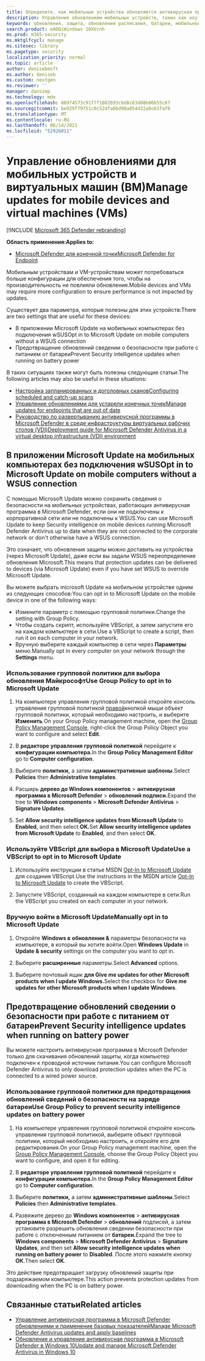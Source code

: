 ```yaml
---
title: Определите, как мобильные устройства обновляются антивирусная программа в Microsoft Defender
description: Управление обновлением мобильных устройств, таких как ноутбуки, с помощью антивирусная программа в Microsoft Defender обновлений защиты.
keywords: обновления, защита, обновления расписания, батареи, мобильного устройства, ноутбука, ноутбука, выбора, обновления Майкрософт, wsus, переопределения
search.product: eADQiWindows 10XVcnh
ms.prod: m365-security
ms.mktglfcycl: manage
ms.sitesec: library
ms.pagetype: security
localization_priority: normal
ms.topic: article
author: denisebmsft
ms.author: deniseb
ms.custom: nextgen
ms.reviewer: ''
manager: dansimp
ms.technology: mde
ms.openlocfilehash: 809f4573c91f7f1882693cbd8c63d88b06b55c67
ms.sourcegitcommit: be929f79751c0c52dfa6bd98a854432a0c63faf0
ms.translationtype: MT
ms.contentlocale: ru-RU
ms.lasthandoff: 06/14/2021
ms.locfileid: "52926011"
---
```

# <a name="manage-updates-for-mobile-devices-and-virtual-machines-vms"></a><span data-ttu-id="192d4-104">Управление обновлениями для мобильных устройств и виртуальных машин (ВМ)</span><span class="sxs-lookup"><span data-stu-id="192d4-104">Manage updates for mobile devices and virtual machines (VMs)</span></span>

[!INCLUDE [Microsoft 365 Defender rebranding](../../includes/microsoft-defender.md)]


<span data-ttu-id="192d4-105">**Область применения:**</span><span class="sxs-lookup"><span data-stu-id="192d4-105">**Applies to:**</span></span>

- [<span data-ttu-id="192d4-106">Microsoft Defender для конечной точки</span><span class="sxs-lookup"><span data-stu-id="192d4-106">Microsoft Defender for Endpoint</span></span>](/microsoft-365/security/defender-endpoint/)

<span data-ttu-id="192d4-107">Мобильным устройствам и VM-устройствам может потребоваться больше конфигурации для обеспечения того, чтобы на производительность не повлияли обновления.</span><span class="sxs-lookup"><span data-stu-id="192d4-107">Mobile devices and VMs may require more configuration to ensure performance is not impacted by updates.</span></span>

<span data-ttu-id="192d4-108">Существует два параметра, которые полезны для этих устройств:</span><span class="sxs-lookup"><span data-stu-id="192d4-108">There are two settings that are useful for these devices:</span></span>

- <span data-ttu-id="192d4-109">В приложении Microsoft Update на мобильных компьютерах без подключения wSUS</span><span class="sxs-lookup"><span data-stu-id="192d4-109">Opt in to Microsoft Update on mobile computers without a WSUS connection</span></span>
- <span data-ttu-id="192d4-110">Предотвращение обновлений сведении о безопасности при работе с питанием от батареи</span><span class="sxs-lookup"><span data-stu-id="192d4-110">Prevent Security intelligence updates when running on battery power</span></span>

<span data-ttu-id="192d4-111">В таких ситуациях также могут быть полезны следующие статьи:</span><span class="sxs-lookup"><span data-stu-id="192d4-111">The following articles may also be useful in these situations:</span></span>
- [<span data-ttu-id="192d4-112">Настройка запланированных и доголовных сканов</span><span class="sxs-lookup"><span data-stu-id="192d4-112">Configuring scheduled and catch-up scans</span></span>](scheduled-catch-up-scans-microsoft-defender-antivirus.md)
- [<span data-ttu-id="192d4-113">Управление обновлениями для устарели конечных точек</span><span class="sxs-lookup"><span data-stu-id="192d4-113">Manage updates for endpoints that are out of date</span></span>](manage-outdated-endpoints-microsoft-defender-antivirus.md)
- [<span data-ttu-id="192d4-114">Руководство по развертыванию антивирусной программы в Microsoft Defender в среде инфраструктуры виртуальных рабочих столов (VDI)</span><span class="sxs-lookup"><span data-stu-id="192d4-114">Deployment guide for Microsoft Defender Antivirus in a virtual desktop infrastructure (VDI) environment</span></span>](deployment-vdi-microsoft-defender-antivirus.md)

## <a name="opt-in-to-microsoft-update-on-mobile-computers-without-a-wsus-connection"></a><span data-ttu-id="192d4-115">В приложении Microsoft Update на мобильных компьютерах без подключения wSUS</span><span class="sxs-lookup"><span data-stu-id="192d4-115">Opt in to Microsoft Update on mobile computers without a WSUS connection</span></span>

<span data-ttu-id="192d4-116">С помощью Microsoft Update можно сохранить сведения о безопасности на мобильных устройствах, работающих антивирусная программа в Microsoft Defender, если они не подключены к корпоративной сети или не подключены к WSUS.</span><span class="sxs-lookup"><span data-stu-id="192d4-116">You can use Microsoft Update to keep Security intelligence on mobile devices running Microsoft Defender Antivirus up to date when they are not connected to the corporate network or don't otherwise have a WSUS connection.</span></span> 

<span data-ttu-id="192d4-117">Это означает, что обновления защиты можно доставить на устройства (через Microsoft Update), даже если вы задали WSUS переопределение обновления Microsoft.</span><span class="sxs-lookup"><span data-stu-id="192d4-117">This means that protection updates can be delivered to devices (via Microsoft Update) even if you have set WSUS to override Microsoft Update.</span></span>

<span data-ttu-id="192d4-118">Вы можете выбрать microsoft Update на мобильном устройстве одним из следующих способов:</span><span class="sxs-lookup"><span data-stu-id="192d4-118">You can opt in to Microsoft Update on the mobile device in one of the following ways:</span></span>

- <span data-ttu-id="192d4-119">Измените параметр с помощью групповой политики.</span><span class="sxs-lookup"><span data-stu-id="192d4-119">Change the setting with Group Policy.</span></span>
- <span data-ttu-id="192d4-120">Чтобы создать скрипт, используйте VBScript, а затем запустите его на каждом компьютере в сети.</span><span class="sxs-lookup"><span data-stu-id="192d4-120">Use a VBScript to create a script, then run it on each computer in your network.</span></span>
- <span data-ttu-id="192d4-121">Вручную выберите каждый компьютер в сети через **Параметры** меню.</span><span class="sxs-lookup"><span data-stu-id="192d4-121">Manually opt in every computer on your network through the **Settings** menu.</span></span>

### <a name="use-group-policy-to-opt-in-to-microsoft-update"></a><span data-ttu-id="192d4-122">Использование групповой политики для выбора обновления Майкрософт</span><span class="sxs-lookup"><span data-stu-id="192d4-122">Use Group Policy to opt in to Microsoft Update</span></span>

1. <span data-ttu-id="192d4-123">На компьютере управления групповой политикой откройте консоль управления групповой политикой [правой](/previous-versions/windows/it-pro/windows-server-2008-R2-and-2008/cc731212(v=ws.11))кнопкой мыши объект групповой политики, который необходимо настроить, и выберите **Изменить**.</span><span class="sxs-lookup"><span data-stu-id="192d4-123">On your Group Policy management machine, open the [Group Policy Management Console](/previous-versions/windows/it-pro/windows-server-2008-R2-and-2008/cc731212(v=ws.11)), right-click the Group Policy Object you want to configure and select **Edit**.</span></span>

2. <span data-ttu-id="192d4-124">В **редакторе управления групповой политикой** перейдите к **конфигурации компьютера.**</span><span class="sxs-lookup"><span data-stu-id="192d4-124">In the **Group Policy Management Editor** go to **Computer configuration**.</span></span>

3. <span data-ttu-id="192d4-125">Выберите **политики,** а затем **административные шаблоны**.</span><span class="sxs-lookup"><span data-stu-id="192d4-125">Select **Policies** then **Administrative templates**.</span></span>

4. <span data-ttu-id="192d4-126">Расширь **дерево до Windows компонентов**  >  **антивирусная программа в Microsoft Defender**  >  **обновлений подписи.**</span><span class="sxs-lookup"><span data-stu-id="192d4-126">Expand the tree to **Windows components** > **Microsoft Defender Antivirus** > **Signature Updates**.</span></span>

5. <span data-ttu-id="192d4-127">Set **Allow security intelligence updates from Microsoft Update** to **Enabled**, and then select **OK.**</span><span class="sxs-lookup"><span data-stu-id="192d4-127">Set **Allow security intelligence updates from Microsoft Update** to **Enabled**, and then select  **OK**.</span></span>


### <a name="use-a-vbscript-to-opt-in-to-microsoft-update"></a><span data-ttu-id="192d4-128">Используйте VBScript для выбора в Microsoft Update</span><span class="sxs-lookup"><span data-stu-id="192d4-128">Use a VBScript to opt in to Microsoft Update</span></span>

1. <span data-ttu-id="192d4-129">Используйте инструкции в статье MSDN [Opt-In to Microsoft Update](/windows/win32/wua_sdk/opt-in-to-microsoft-update) для создания VBScript.</span><span class="sxs-lookup"><span data-stu-id="192d4-129">Use the instructions in the MSDN article [Opt-In to Microsoft Update](/windows/win32/wua_sdk/opt-in-to-microsoft-update) to create the VBScript.</span></span>

2. <span data-ttu-id="192d4-130">Запустите VBScript, созданный на каждом компьютере в сети.</span><span class="sxs-lookup"><span data-stu-id="192d4-130">Run the VBScript you created on each computer in your network.</span></span>

### <a name="manually-opt-in-to-microsoft-update"></a><span data-ttu-id="192d4-131">Вручную войти в Microsoft Update</span><span class="sxs-lookup"><span data-stu-id="192d4-131">Manually opt in to Microsoft Update</span></span>

1. <span data-ttu-id="192d4-132">Откройте **Windows в** **обновлении &** параметры безопасности на компьютере, в который вы хотите войти.</span><span class="sxs-lookup"><span data-stu-id="192d4-132">Open **Windows Update** in **Update & security** settings on the computer you want to opt in.</span></span>

2. <span data-ttu-id="192d4-133">Выберите **расширенные** параметры.</span><span class="sxs-lookup"><span data-stu-id="192d4-133">Select **Advanced** options.</span></span>

3. <span data-ttu-id="192d4-134">Выберите почтовый ящик **для Give me updates for other Microsoft products when I update Windows.**</span><span class="sxs-lookup"><span data-stu-id="192d4-134">Select the checkbox for **Give me updates for other Microsoft products when I update Windows**.</span></span>

## <a name="prevent-security-intelligence-updates-when-running-on-battery-power"></a><span data-ttu-id="192d4-135">Предотвращение обновлений сведении о безопасности при работе с питанием от батареи</span><span class="sxs-lookup"><span data-stu-id="192d4-135">Prevent Security intelligence updates when running on battery power</span></span>

<span data-ttu-id="192d4-136">Вы можете настроить антивирусная программа в Microsoft Defender только для скачивания обновлений защиты, когда компьютер подключен к проводной источник питания.</span><span class="sxs-lookup"><span data-stu-id="192d4-136">You can configure Microsoft Defender Antivirus to only download protection updates when the PC is connected to a wired power source.</span></span> 

### <a name="use-group-policy-to-prevent-security-intelligence-updates-on-battery-power"></a><span data-ttu-id="192d4-137">Использование групповой политики для предотвращения обновлений сведений о безопасности на заряде батареи</span><span class="sxs-lookup"><span data-stu-id="192d4-137">Use Group Policy to prevent security intelligence updates on battery power</span></span>

1.  <span data-ttu-id="192d4-138">На компьютере управления групповой [](/previous-versions/windows/it-pro/windows-server-2008-R2-and-2008/cc731212(v=ws.11))политикой откройте консоль управления групповой политикой, выберите объект групповой политики, который необходимо настроить, и откройте его для редактирования.</span><span class="sxs-lookup"><span data-stu-id="192d4-138">On your Group Policy management machine, open the [Group Policy Management Console](/previous-versions/windows/it-pro/windows-server-2008-R2-and-2008/cc731212(v=ws.11)), choose the Group Policy Object you want to configure, and open it for editing.</span></span>

2.  <span data-ttu-id="192d4-139">В **редакторе управления групповой политикой** перейдите к **конфигурации компьютера.**</span><span class="sxs-lookup"><span data-stu-id="192d4-139">In the **Group Policy Management Editor** go to **Computer configuration**.</span></span>

3.  <span data-ttu-id="192d4-140">Выберите **политики,** а затем **административные шаблоны**.</span><span class="sxs-lookup"><span data-stu-id="192d4-140">Select **Policies** then **Administrative templates**.</span></span>

4.  <span data-ttu-id="192d4-141">Развяжите дерево до **Windows компонентов**  >  **антивирусная программа в Microsoft Defender**  >  **обновлений** подписей,  а затем установите разрешить обновления сведении безопасности при работе с отключенным питанием от **батареи.**</span><span class="sxs-lookup"><span data-stu-id="192d4-141">Expand the tree to **Windows components** > **Microsoft Defender Antivirus** > **Signature Updates**, and then set **Allow security intelligence updates when running on battery power** to **Disabled**.</span></span> <span data-ttu-id="192d4-142">После этого нажмите кнопку **ОК**.</span><span class="sxs-lookup"><span data-stu-id="192d4-142">Then select **OK**.</span></span> 

<span data-ttu-id="192d4-143">Это действие предотвращает загрузку обновлений защиты при подзаряжаемом компьютере.</span><span class="sxs-lookup"><span data-stu-id="192d4-143">This action prevents protection updates from downloading when the PC is on battery power.</span></span>

## <a name="related-articles"></a><span data-ttu-id="192d4-144">Связанные статьи</span><span class="sxs-lookup"><span data-stu-id="192d4-144">Related articles</span></span>

- [<span data-ttu-id="192d4-145">Управление антивирусная программа в Microsoft Defender обновлениями и применение базовых показателей</span><span class="sxs-lookup"><span data-stu-id="192d4-145">Manage Microsoft Defender Antivirus updates and apply baselines</span></span>](manage-updates-baselines-microsoft-defender-antivirus.md)
- [<span data-ttu-id="192d4-146">Обновление и управление антивирусная программа в Microsoft Defender в Windows 10</span><span class="sxs-lookup"><span data-stu-id="192d4-146">Update and manage Microsoft Defender Antivirus in Windows 10</span></span>](deploy-manage-report-microsoft-defender-antivirus.md)
